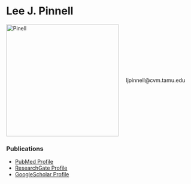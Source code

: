 # Lee J. Pinnell

<div style="display: flex; flex-direction: row; align-items: center;">

  <img src="https://i1.rgstatic.net/ii/profile.image/11431281090785422-1666182699030_Q512/Lee-Pinnell.jpg" alt="Pinell" loading="lazy" width="300" style="margin-right: 20px;"/>

  <div>
    ljpinnell@cvm.tamu.edu

  </div>

</div>





### Publications
* [PubMed Profile](https://pubmed.ncbi.nlm.nih.gov/?term=Pinnell+LJ&cauthor_id=31231339)
* [ResearchGate Profile](https://www.researchgate.net/profile/Lee-Pinnell)
* [GoogleScholar Profile](https://scholar.google.ca/citations?user=A5k5M-sAAAAJ&hl=en)
